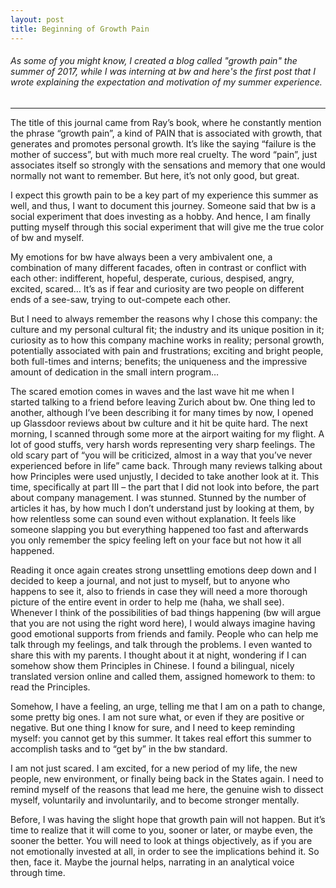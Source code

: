 ```yaml
---
layout: post
title: Beginning of Growth Pain 
---
```


###### As some of you might know, I created a blog called "growth pain" the summer of 2017, while I was interning at bw and here's the first post that I wrote explaining the expectation and motivation of my summer experience. 

___

The title of this journal came from Ray’s book, where he constantly mention the phrase “growth pain”, a kind of PAIN that is associated with growth, that generates and promotes personal growth. It’s like the saying “failure is the mother of success”, but with much more real cruelty. The word “pain”, just associates itself so strongly with the sensations and memory that one would normally not want to remember. But here, it’s not only good, but great. 

I expect this growth pain to be a key part of my experience this summer as well, and thus, I want to document this journey. Someone said that bw is a social experiment that does investing as a hobby. And hence, I am finally putting myself through this social experiment that will give me the true color of bw and myself.

My emotions for bw have always been a very ambivalent one, a combination of many different facades, often in contrast or conflict with each other: indifferent, hopeful, desperate, curious, despised, angry, excited, scared… It’s as if fear and curiosity are two people on different ends of a see-saw, trying to out-compete each other. 

But I need to always remember the reasons why I chose this company: the culture and my personal cultural fit; the industry and its unique position in it; curiosity as to how this company machine works in reality; personal growth, potentially associated with pain and frustrations; exciting and bright people, both full-times and interns; benefits; the uniqueness and the impressive amount of dedication in the small intern program…

The scared emotion comes in waves and the last wave hit me when I started talking to a friend before leaving Zurich about bw. One thing led to another, although I’ve been describing it for many times by now, I opened up Glassdoor reviews about bw culture and it hit be quite hard. The next morning, I scanned through some more at the airport waiting for my flight. A lot of good stuffs, very harsh words representing very sharp feelings. The old scary part of “you will be criticized, almost in a way that you’ve never experienced before in life” came back. Through many reviews talking about how Principles were used unjustly, I decided to take another look at it. This time, specifically at part III – the part that I did not look into before, the part about company management. I was stunned. Stunned by the number of articles it has, by how much I don’t understand just by looking at them, by how relentless some can sound even without explanation. It feels like someone slapping you but everything happened too fast and afterwards you only remember the spicy feeling left on your face but not how it all happened. 

Reading it once again creates strong unsettling emotions deep down and I decided to keep a journal, and not just to myself, but to anyone who happens to see it, also to friends in case they will need a more thorough picture of the entire event in order to help me (haha, we shall see). Whenever I think of the possibilities of bad things happening (bw will argue that you are not using the right word here), I would always imagine having good emotional supports from friends and family. People who can help me talk through my feelings, and talk through the problems. I even wanted to share this with my parents. I thought about it at night, wondering if I can somehow show them Principles in Chinese. I found a bilingual, nicely translated version online and called them, assigned homework to them: to read the Principles. 

Somehow, I have a feeling, an urge, telling me that I am on a path to change, some pretty big ones. I am not sure what, or even if they are positive or negative. But one thing I know for sure, and I need to keep reminding myself: you cannot get by this summer. It takes real effort this summer to accomplish tasks and to “get by” in the bw standard.

I am not just scared. I am excited, for a new period of my life, the new people, new environment, or finally being back in the States again. I need to remind myself of the reasons that lead me here, the genuine wish to dissect myself, voluntarily and involuntarily, and to become stronger mentally. 

Before, I was having the slight hope that growth pain will not happen. But it’s time to realize that it will come to you, sooner or later, or maybe even, the sooner the better. You will need to look at things objectively, as if you are not emotionally invested at all, in order to see the implications behind it. So then, face it. Maybe the journal helps, narrating in an analytical voice through time.

